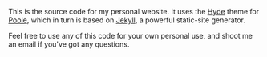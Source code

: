 This is the source code for my personal website. It uses the [Hyde](hyde.getpoole.com) theme for [Poole](getpoole.com), which in turn is based on [Jekyll](jekyllrb.com), a powerful static-site generator.

Feel free to use any of this code for your own personal use, and shoot me an email if you've got any questions.
